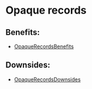 
# Opaque records

## Benefits:

* [OpaqueRecordsBenefits](OpaqueRecordsBenefits.md)

## Downsides:

* [OpaqueRecordsDownsides](OpaqueRecordsDownsides.md)
